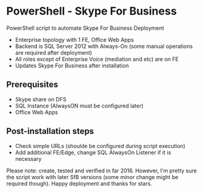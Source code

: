 # PowerShell - Skype For Business
PowerShell script to automate Skype For Business Deployment
- Enterprise topology with 1 FE, Office Web Apps
- Backend is SQL Server 2012 with Always-On (some manual operations are required after deployment)
- All roles except of Enterprise Voice (mediation and etc) are on FE
- Updates Skype For Business after installation
## Prerequisites
 - Skype share on DFS 
 - SQL Instance (AlwaysON must be configured later)
 - Office Web Apps

## Post-installation steps 
- Check simple URLs (shoulde be configured during script execution) 
- Add additional FE/Edge, change SQL AlwaysOn Listener if it is necessary

Please note: create, tested and verified in far 2016. However, I'm pretty sure the script work with later SfB versions (some minor change might be required though). Happy deployment and thanks for stars.
